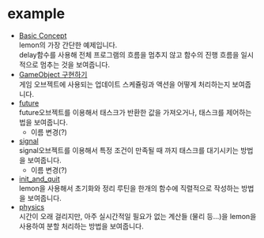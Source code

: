 example
====

* [Basic Concept](concept.cpp)<br>
  lemon의 가장 간단한 예제입니다.<br>
  delay함수를 사용해 전체 프로그램의 흐름을 멈추지 않고 함수의 진행 흐름을 일시적으로 멈추는 것을 보여줍니다.
* [GameObject 구현하기](gameobject.cpp)<br>
  게임 오브젝트에 사용되는 업데이트 스케쥴링과 액션을 어떻게 처리하는지 보여줍니다.
* [future](future.cpp)<br>
  future오브젝트를 이용해서 태스크가 반환한 값을 가져오거나, 태스크를 제어하는 법을 보여줍니다.
  * 이름 변경(?)
* [signal](signal.cpp)<br>
  signal오브젝트를 이용해서 특정 조건이 만족될 때 까지
  태스크를 대기시키는 방법을 보여줍니다.
  * 이름 변경(?)
* [init_and_quit](init_and_quit.cpp)<br>
  lemon을 사용해서 초기화와 정리 루틴을 한개의 함수에 직렬적으로 작성하는 방법을 보여줍니다.
* [physics](physics.cpp)<br>
  시간이 오래 걸리지만, 아주 실시간적일 필요가 없는 계산들 (물리 등...)을 lemon을 사용하여 분할 처리하는 방법을 보여줍니다.
